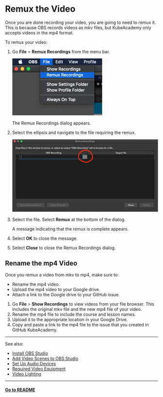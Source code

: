 # Remux the Video

Once you are done recording your video, you are going to need to remux it. This is because OBS records videos as mkv files, but KubeAcademy only accepts videos in the mp4 format. 

To remux your video: 

1. Go **File** > **Remux Recordings** from the menu bar.

   ![remux menu](images/remux-menu.png)

   The Remux Recordings dialog appears.

2. Select the ellipsis and navigate to the file requiring the remux.

   ![remux recordings](images/remux-recordings.png)

3. Select the file. Select **Remux** at the bottom of the dialog.

   A message indicating that the remux is complete appears.

4. Select **OK** to close the message. 

5. Select **Close** to close the Remux Recordings dialog.

## Rename the mp4 Video

Once you remux a video from mkv to mp4, make sure to:

- Rename the mp4 video.
- Upload the mp4 video to your Google drive.
- Attach a link to the Google drive to your GitHub issue.

1. Go **File** > **Show Recordings** to view videos from your file browser. This includes the original mkv file and the new mp4 file of your video.  
2. Rename the mp4 file to include the course and lesson names.
3. Upload it to the appropriate location in your Google Drive. 
4. Copy and paste a link to the mp4 file to the issue that you created in GitHub KubeAcademy.  
 
----
See also:

- [Install OBS Studio](contributors-guide/video-recording-setup/install-obs-studio.md)
- [Add Video Scenes to OBS Studio](contributors-guide/video-recording-setup/add-video-scenes.md)
- [Set Up Audio Devices](contributors-guide/video-recording-setup/audio-device-setup.md)
- [Required Video Equipment](contributors-guide/contributor-onboarding/required-video-equipment.md)
- [Video Lighting](contributors-guide/contributor-onboarding/video-lighting.md)

----
#### **[Go to README](contributors-guide/README.md)** 